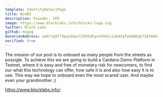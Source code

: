```yaml
---
template: IdentityDetailPage
title: BLABS
description: Founder, SPO
image: https://www.blocklabs.info/blocks-logo.svg
twitter: Block Labs
github: mogog
donationAddress: addr1q9773pqxdnpst3565dhyvnk59scs2k83qfw4606qh728fm94xrdx8utjgxy9e7dz5l3x0d9hug9uljte4vcnz8ku67kqnedxxz 
verified: true
---
```


The mission of our pool is to onboard as many people from the streets as possigle.
To achieve this we are going to build a Cardano Demo Platform in Testnet, where it is easy and
free of monetary risk for newcomers, to find our what this technology can offer, how safe it is and also 
how easy it is to use. This way we hope to onboard even the most scared user. 
And maybe even your grandmother ;)


https://www.blocklabs.info/
